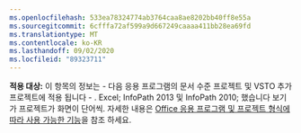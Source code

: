 ```yaml
---
ms.openlocfilehash: 533ea78324774ab3764caa8ae8202bb40ff8e55a
ms.sourcegitcommit: 6cfffa72af599a9d667249caaaa411bb28ea69fd
ms.translationtype: MT
ms.contentlocale: ko-KR
ms.lasthandoff: 09/02/2020
ms.locfileid: "89323711"
---
```

  **적용 대상:** 이 항목의 정보는 \- 다음 응용 프로그램의 문서 수준 프로젝트 및 VSTO 추가 프로젝트에 적용 됩니다 \- . Excel; InfoPath 2013 및 InfoPath 2010; 했습니다 보기가 프로젝트가 화면이 단어씩. 자세한 내용은 [Office 응용 프로그램 및 프로젝트 형식에 따라 사용 가능한 기능](../../vsto/features-available-by-office-application-and-project-type.md)을 참조 하세요.
